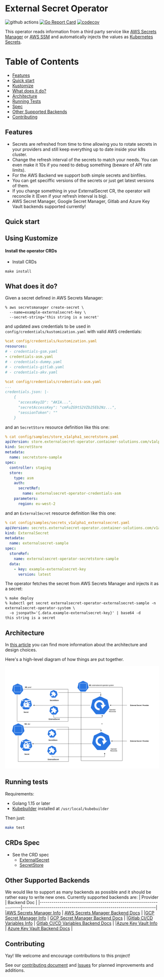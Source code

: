 # External Secret Operator
![github actions](https://github.com/ContainerSolutions/externalsecret-operator/workflows/CI/badge.svg)
[![Go Report Card](https://goreportcard.com/badge/github.com/ContainerSolutions/externalsecret-operator)](https://goreportcard.com/report/github.com/ContainerSolutions/externalsecret-operator) [![codecov](https://codecov.io/gh/ContainerSolutions/externalsecret-operator/branch/master/graph/badge.svg)](https://codecov.io/gh/ContainerSolutions/externalsecret-operator)

This operator reads information from a third party service
like [AWS Secrets Manager](https://aws.amazon.com/secrets-manager/) or [AWS SSM](https://docs.aws.amazon.com/systems-manager/latest/userguide/systems-manager-paramstore.html) and automatically injects the values as [Kubernetes Secrets](https://kubernetes.io/docs/concepts/configuration/secret/).

# Table of Contents

* [Features](#features)
* [Quick start](#quick-start) 
* [Kustomize](#kustomize)
* [What does it do?](#what-does-it-do)
* [Architecture](#architecture)
* [Running Tests](#running-tests)
* [Spec](#spec)
* [Other Supported Backends](#secrets-backends)
* [Contributing](#contributing)


<a name="features"></a>

## Features

- Secrets are refreshed from time to time allowing you to rotate secrets in your providers and still keep everything up to date inside your k8s cluster.
- Change the refresh interval of the secrets to match your needs. You can even make it 10s if you need to debug something (beware of API rate limits).
- For the AWS Backend we support both simple secrets and binfiles.
- You can get speciffic versions of the secrets or just get latest versions of them.
- If you change something in your ExternalSecret CR, the operator will reconcile it (Even if your refresh interval is big).
- AWS Secret Manager, Google Secret Manager, Gitlab and Azure Key Vault backends supported currently!

<a name="quick-start"></a>

## Quick start

<!-- If you want to jump right into action you can deploy the External Secrets Operator using the provided [helm chart](./deployments/helm/externalsecret-operator/README.md) or [manifests](./deploy). The following examples are specific to the AWS Secret Manager backend. -->

<!-- <a name="helm"></a> -->

<!-- ## Helm

Here's how you can deploy the External Secret Operator in the `default`.

```shell
export AWS_ACCESS_KEY_ID="AKIAYOURSECRETKEYID"
export AWS_DEFAULT_REGION="eu-west-1"
export AWS_SECRET_ACCESS_KEY="OoXie5Mai6Qu3fakemeezoo4ahfoo6IHahch0rai"
helm upgrade --install asm1 --wait \
    --set operatorName="asm-example" \
    --set secret.data.Type="asm" \
    --set secret.data.Parameters.accessKeyID="$AWS_ACCESS_KEY_ID" \
    --set secret.data.Parameters.region="$AWS_DEFAULT_REGION" \
    --set secret.data.Parameters.secretAccessKey="$AWS_SECRET_ACCESS_KEY" \
    ./deployments/helm/externalsecret-operator/.
```

It will watch for `ExternalSecrets` with `Backend: asm-example` resources in the `default` namespace and it will inject a corresponding `Secret` with the value retrieved from AWS Secret Manager.
-->

<a name="kustomize"></a>

## Using Kustomize 
#### Install the operator CRDs

- Install CRDs

```
make install
```

<a name="#what-does-it-do"></a>

## What does it do?

Given a secret defined in AWS Secrets Manager:

```shell
% aws secretsmanager create-secret \
  --name=example-externalsecret-key \
  --secret-string='this string is a secret'
```

and updated aws credentials to be used in `config/credentials/kustomization.yaml` with valid AWS credentials:

```yaml
%cat config/credentials/kustomization.yaml
resources:
# - credentials-gsm.yaml
- credentials-asm.yaml
# - credentials-dummy.yaml
# - credentials-gitlab.yaml
# - credentials-akv.yaml
```

```yaml
%cat config/credentials/credentials-asm.yaml
...
credentials.json: |-
    {
      "accessKeyID": "AKIA...",
      "secretAccessKey": "cmFuZG9tS2VZb25Eb2Nz...",
      "sessionToken": "" 
    }
```

and an `SecretStore` resource definition like this one:

```yaml
% cat config/samples/store_v1alpha1_secretstore.yaml
apiVersion: store.externalsecret-operator.container-solutions.com/v1alpha1
kind: SecretStore
metadata:
  name: secretstore-sample
spec:
  controller: staging
  store:
    type: asm
    auth: 
      secretRef: 
        name: externalsecret-operator-credentials-asm
    parameters:
      region: eu-west-2
```

and an `ExternalSecret` resource definition like this one:

```yaml
% cat config/samples/secrets_v1alpha1_externalsecret.yaml
apiVersion: secrets.externalsecret-operator.container-solutions.com/v1alpha1
kind: ExternalSecret
metadata:
  name: externalsecret-sample
spec:
  storeRef: 
    name: externalsecret-operator-secretstore-sample
  data:
    - key: example-externalsecret-key
      version: latest
```

The operator fetches the secret from AWS Secrets Manager and injects it as a
secret:

```shell
% make deploy
% kubectl get secret externalsecret-operator-externalsecret-sample -n externalsecret-operator-system \
  -o jsonpath='{.data.example-externalsecret-key}' | base64 -d
this string is a secret
```
<a name="architecture"></a>

## Architecture

In [this article](https://docs.google.com/document/d/1hA6eM0TbRYcsDybiHU4kFYIqkEmDFo5GWNzJ2N398cI) you can find more information about the architecture and design choices. 

Here's a high-level diagram of how things are put together.

![architecture](./assets/architecture.png)


<a name="running-tests"></a>

## Running tests

Requirements:

- Golang 1.15 or later
- [Kubebuilder](https://github.com/kubernetes-sigs/kubebuilder) installed at `/usr/local/kubebuilder`

Then just:

```bash
make test
```

<a name="spec"></a>

## CRDs Spec

- See the CRD spec
  - [ExternalSecret](./docs/spec/ExternalSecret.md)
  - [SecretStore](./docs/spec/SecretStore.md)

<a name="secrets-backends"></a>

## Other Supported Backends

We would like to support as many backends as possible and it should be rather easy to write new ones. Currently supported backends are:
| Provider                                                           | Backend Doc                                                        |
|--------------------------------------------------------------------|--------------------------------------------------------------------|
|[AWS Secrets Manager Info](https://aws.amazon.com/secrets-manager/) | [AWS Secrets Manager Backend Docs](#what-does-it-do)               |
|[GCP Secret Manager Info](https://cloud.google.com/secret-manager)  | [GCP Secret Manager Backend Docs](docs/backends/gsm.md)            |
|[Gitlab CI/CD Variables Info](https://docs.gitlab.com/ce/ci/variables/) | [Gitlab CI/CD Variables Backend Docs](docs/backends/gitlab.md) |
|[Azure Key Vault Info](https://docs.microsoft.com/en-us/azure/key-vault/) | [Azure Key Vault Backend Docs](docs/backends/akv.md) |

<a name="contributing"></a>

## Contributing

Yay! We welcome and encourage contributions to this project! 

See our [contributing document](./CONTRIBUTING.md) and
[Issues](https://github.com/ContainerSolutions/externalsecret-operator/issues) for
planned improvements and additions.
